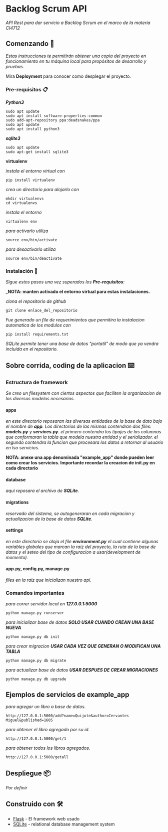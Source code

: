 # Backlog Scrum API

_API Rest para dar servicio a Backlog Scrum en el marco de la materia CI4712_

## Comenzando 🚀

_Estas instrucciones te permitirán obtener una copia del proyecto en funcionamiento en tu máquina local para propósitos de desarrollo y pruebas._

Mira **Deployment** para conocer como desplegar el proyecto.


### Pre-requisitos 📋

_**Python3**_
```
sudo apt update
sudo apt install software-properties-common
sudo add-apt-repository ppa:deadsnakes/ppa
sudo apt update
sudo apt install python3
```

_**sqlite3**_
```
sudo apt update
sudo apt-get install sqlite3
```

**virtualenv**

_instala el entorno virtual con_
```
pip install virtualenv
```

_crea un directorio para alojarlo con_
```
mkdir virtualenvs
cd virtualenvs
```

_instala el entorno_
```
virtualenv env
```

_para activarlo utiliza_
```
source env/bin/activate
```

_para desactivarlo utiliza_
```
source env/bin/deactivate
```

### Instalación 🔧

_Sigue estos pasos una vez superados los **Pre-requisitos**:_

_**NOTA: manten activado el entorno virtual para estas instalaciones.**

_clona el repositorio de github_

```
git clone enlace_del_repositorio
```

_Fue generado un file de requerimientos que permitira la instalacion automatica de los modulos con_

```
pip install requirements.txt
```

_SQLite permite tener una base de datos "portatil" de modo que ya vendra incluida en el repositorio._


## Sobre corrida, coding de la aplicacion ⌨️

### Estructura de framework

_Se creo un filesystem con ciertos aspectos que faciliten la organizacion de los diversos modelos necesarios._

#### apps
_en este directorio reposaran las diversas entidades de la base de dato bajo el nombre de **app**._
_Los directorios de las mismas contendran dos files: **models.py** y **services.py**._
_el primero contendra los tipajes de las columnas que conformaran la tabla que modela nuestra entidad y el serializador._
_el segundo contendra la funcion que procesara los datos a retornar al usuario en lso servicios._

**NOTA: anexe una app denominada "example_app" donde pueden leer como crear los servicios. Importante recordar la creacion de __init__.py en cada directorio**

#### database
_aqui reposara el archivo de **SQLite**._

#### migrations
_reservado del sistema, se autogeneraran en cada migracion y actualizacion de la base de datos **SQLite**._

#### settings
_en este directorio se aloja el file **environment.py** el cual contiene algunas variables globales que marcan la raiz del proyecto, la ruta de la base de datos y el seteo del tipo de configuracion a usar(development de momento)._

#### app.py, config.py, manage.py
_files en la raiz que inicializan nuestro api._

### Comandos importantes

_para correr servidor local en **127.0.0.1:5000**_
```
python manage.py runserver
```

_para inicializar base de datos **SOLO USAR CUANDO CREAN UNA BASE NUEVA**_
```
python manage.py db init                                                                                                  
```

_para crear migracion **USAR CADA VEZ QUE GENERAN O MODIFICAN UNA TABLA**_
```
python manage.py db migrate                                                                                                  
```

_para actualizar base de datos **USAR DESPUES DE CREAR MIGRACIONES**_
```
python manage.py db upgrade                                                                                                  
```

## Ejemplos de servicios de example_app

_para agregar un libro a base de datos._
```
http://127.0.0.1:5000/add?name=Quijote&author=Cervantes Miguel&published=1605
```

_para obtener el libro agregado por su id._
```
http://127.0.0.1:5000/get/1
```

_para obtener todos los libros agregados._
```
http://127.0.0.1:5000/getall
```


## Despliegue 📦

_Por definir_

## Construido con 🛠️

* [Flask](https://flask.palletsprojects.com/en/1.1.x/) - El framework web usado
* [SQLite](https://www.sqlite.org/index.html) - relational database management system
